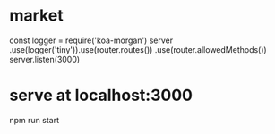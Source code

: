 # market
const logger = require('koa-morgan')
server
	.use(logger('tiny')).use(router.routes())
	.use(router.allowedMethods())
server.listen(3000)

# serve at localhost:3000
npm run start
